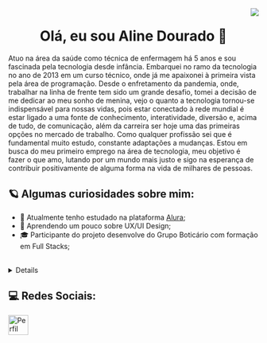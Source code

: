 <img align="right" src="https://images.vexels.com/media/users/3/152693/isolated/lists/66662afeb750ffaf1f24deb01ca783c8-mulher-sentando-computador-escrivaninha-silueta.png"/>

<h1 align="center">Olá, eu sou Aline Dourado 👋</h1>

Atuo na área da saúde como técnica de enfermagem há 5 anos e sou fascinada pela tecnologia desde infância. Embarquei no ramo da tecnologia no ano de 2013 em um curso técnico, onde já me apaixonei à primeira vista pela área de programação. Desde o enfretamento da pandemia, onde, trabalhar na linha de frente tem sido um grande desafio, tomei a decisão de me dedicar ao meu sonho de menina, vejo o quanto a tecnologia tornou-se indispensável para nossas vidas, pois estar conectado à rede mundial é estar ligado a uma fonte de conhecimento, interatividade, diversão e, acima de tudo, de comunicação, além da carreira ser hoje uma das primeiras opções no mercado de trabalho. Como qualquer profissão sei que é fundamental muito estudo, constante adaptações a mudanças. Estou em busca do meu primeiro emprego na área de tecnologia, meu objetivo é fazer o que amo, lutando por um mundo mais justo e sigo na esperança de contribuir positivamente de alguma forma na vida de milhares de pessoas.

## 🪐 Algumas curiosidades sobre mim:

- 🔭 Atualmente tenho estudado na plataforma <a href="https://www.alura.com.br" target="_blank">Alura</a>;
- 🌱 Aprendendo um pouco sobre UX/UI Design;
- 🎓 Participante do projeto desenvolve do Grupo Boticário com formação em Full Stacks;

<br />

<details>
  
  ## 🤿 Tecnologias:
  
  <div style="display: inline_block"><br>
     <img align="center" alt="Aline-Js" height="40" width="40" src="https://img.icons8.com/color/48/000000/javascript--v1.png"/>
    <img align="center" alt="Aline-HTML" height="40" width="40" src="https://img.icons8.com/fluency/48/000000/html-5.png"/>
    <img align="center" alt="Aline-CSS" height="40" width="40" src="https://img.icons8.com/color/48/000000/css3.png"/>
    <img align="center" alt="Aline-Git" height="40" width="40" src="https://img.icons8.com/fluency/48/000000/github.png"/>    
</div>

  ## 🤓 Estudando:
  - ReactJS
  - Sass

  ## 🔬 Ferramentas:
  
  <div style="display: inline_block"><br>
    <img align="center" alt="Aline-Git" height="40" width="40" src="https://img.icons8.com/fluency/48/000000/github.png"/>    
  </div>
  
</details>

## 💻 Redes Sociais:

<a href="https://www.linkedin.com/in/aline-dourado-b24387234/">

  <img align="left" alt="Perfil LinkedIn" width="40px" src="https://simpleicons.now.sh/linkedin/748FAC" title="Perfil no LinkedIn" />
</a>

